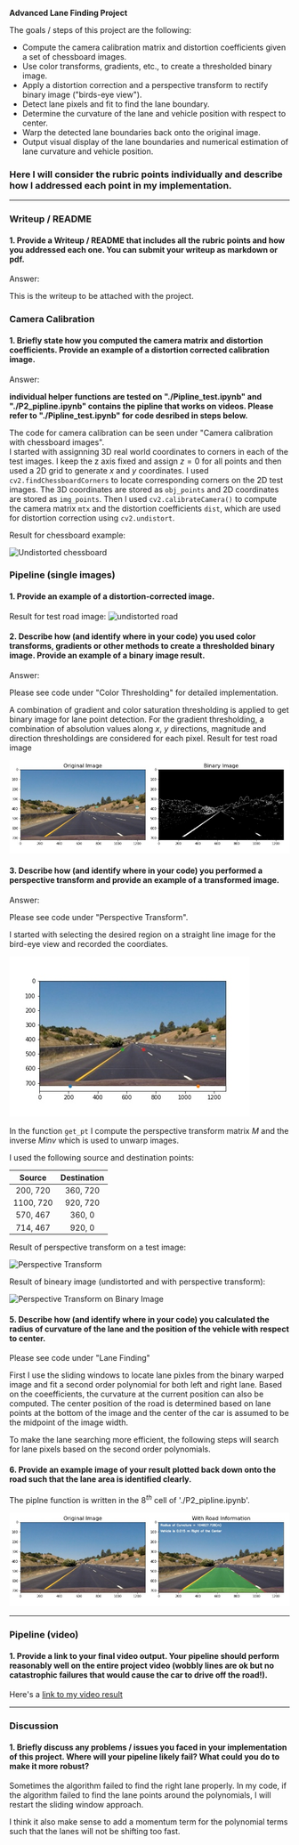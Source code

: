 

**Advanced Lane Finding Project**

The goals / steps of this project are the following:

* Compute the camera calibration matrix and distortion coefficients given a set of chessboard images.
* Use color transforms, gradients, etc., to create a thresholded binary image.
* Apply a distortion correction and a perspective transform to rectify binary image ("birds-eye view").
* Detect lane pixels and fit to find the lane boundary.
* Determine the curvature of the lane and vehicle position with respect to center.
* Warp the detected lane boundaries back onto the original image.
* Output visual display of the lane boundaries and numerical estimation of lane curvature and vehicle position.

[//]: # (Image References)

[image1]: ./output_images/distortion_correction.jpg "Undistorted chessboard"
[image2]: ./output_images/distortion_correction_road.jpg "undistorted road"
[image3]: ./output_images/binary_road.jpg "Binary Example"
[image4]: ./output_images/select_region.jpg "Select Region"
[image5]: ./output_images/pt_road.jpg "Perspective Transform"
[image6]: ./output_images/binary_road_pt.jpg "Perspective Transform on Binary Image"
[image7]: ./output_images/pipline_demo.jpg "Demonstration of Pipline"
[video1]: ./output_video/test_project_video.mp4 "Video"


### Here I will consider the rubric points individually and describe how I addressed each point in my implementation.  

---

### Writeup / README

#### 1. Provide a Writeup / README that includes all the rubric points and how you addressed each one.  You can submit your writeup as markdown or pdf.   
Answer:

This is the writeup to be attached with the project.

### Camera Calibration

#### 1. Briefly state how you computed the camera matrix and distortion coefficients. Provide an example of a distortion corrected calibration image.
Answer:

**individual helper functions are tested on "./Pipline_test.ipynb" and "./P2_pipline.ipynb" contains the pipline that works on videos. Please refer to "./Pipline_test.ipynb" for code desribed in steps below.**

The code for camera calibration can be seen under "Camera calibration with chessboard images".  
I started with assignning 3D real world coordinates to corners in each of the test images. I keep the z axis fixed and assign $z = 0$ for all points and then used a 2D grid to generate $x$ and $y$ coordinates. I used `cv2.findChessboardCorners` to locate corresponding corners on the 2D test images. The 3D coordinates are stored as `obj_points` and 2D coordinates are stored as `img_points`. Then I used `cv2.calibrateCamera()` to compute the camera matrix `mtx` and the distortion coefficients `dist`, which are used for distortion correction using `cv2.undistort`. 

Result for chessboard example:

![][image1]


### Pipeline (single images)

#### 1. Provide an example of a distortion-corrected image.
Result for test road image:
![][image2]


#### 2. Describe how (and identify where in your code) you used color transforms, gradients or other methods to create a thresholded binary image.  Provide an example of a binary image result.
Answer:

Please see code under "Color Thresholding" for detailed implementation.

A combination of gradient and color saturation thresholding is applied to get binary image for lane point detection. For the gradient thresholding, a combination of absolution values along $x$, $y$ directions, magnitude and direction thresholdings are considered for each pixel.
Result for test road image

![alt text][image3]

#### 3. Describe how (and identify where in your code) you performed a perspective transform and provide an example of a transformed image.
Answer:

Please see code under "Perspective Transform".

I started with selecting the desired region on a straight line image for the bird-eye view and recorded the coordiates.

![alt text][image4]

In the function `get_pt` I compute the perspective transform matrix $M$ and the inverse $Minv$ which is used to unwarp images.

I used the following source and destination points:

| Source        | Destination   | 
|:-------------:|:-------------:| 
| 200, 720      | 360, 720        | 
| 1100, 720      | 920, 720      |
| 570, 467     | 360, 0      |
| 714, 467      | 920, 0        |

Result of perspective transform on a test image:

![][image5]

Result of bineary image (undistorted and with perspective transform):

![][image6]
#### 5. Describe how (and identify where in your code) you calculated the radius of curvature of the lane and the position of the vehicle with respect to center.

Please see code under "Lane Finding"

First I use the sliding windows to locate lane pixles from the binary warped image and fit a second order polynomial for both left and right lane. Based on the coeefficients, the curvature at the current position can also be computed. The center position of the road is determined based on lane points at the bottom of the image and the center of the car is assumed to be the midpoint of the image width.

To make the lane searching more efficient, the following steps will search for lane pixels based on the second order polynomials. 


#### 6. Provide an example image of your result plotted back down onto the road such that the lane area is identified clearly.
The piplne function is written in the $8^{th}$ cell of './P2_pipline.ipynb'.

![alt text][image7]

---

### Pipeline (video)

#### 1. Provide a link to your final video output.  Your pipeline should perform reasonably well on the entire project video (wobbly lines are ok but no catastrophic failures that would cause the car to drive off the road!).

Here's a [link to my video result](./output_video/test_project_video.mp4)

---

### Discussion

#### 1. Briefly discuss any problems / issues you faced in your implementation of this project.  Where will your pipeline likely fail?  What could you do to make it more robust?
Sometimes the algorithm failed to find the right lane properly. In my code, if the algorithm failed to find the lane points around the polynomials, I will restart the sliding window approach.

I think it also make sense to add a momentum term for the polynomial terms such that the lanes will not be shifting too fast.
